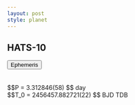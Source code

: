 ```yaml
---
layout: post
style: planet
---
```

<script src="../js/planets.js"></script>

## HATS-10

<!-- Tab links -->
<div class="tab">
<button class="tablinks" onclick="openCity(event, 'Ephemeris')">Ephemeris</button>
</div>

<!-- Tab content -->
<div id="Ephemeris" class="tabcontent" markdown="1">
<br/><br/>
$$P = 3.312846(58) $$ day <br/>
$$T_0 = 2456457.882721(22) $$ BJD TDB
<br/><br/>
<br/><br/>
</div>



<script src="../js/tabs.js"></script>


